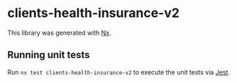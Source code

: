 # clients-health-insurance-v2

This library was generated with [Nx](https://nx.dev).

## Running unit tests

Run `nx test clients-health-insurance-v2` to execute the unit tests via [Jest](https://jestjs.io).
